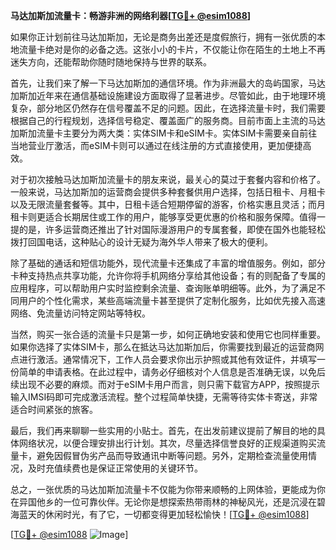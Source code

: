 **马达加斯加流量卡：畅游非洲的网络利器[[TG💪+ @esim1088](https://t.me/s/esim1088)]**

如果你正计划前往马达加斯加，无论是商务出差还是度假旅行，拥有一张优质的本地流量卡绝对是你的必备之选。这张小小的卡片，不仅能让你在陌生的土地上不再迷失方向，还能帮助你随时随地保持与世界的联系。

首先，让我们来了解一下马达加斯加的通信环境。作为非洲最大的岛屿国家，马达加斯加近年来在通信基础设施建设方面取得了显著进步。尽管如此，由于地理环境复杂，部分地区仍然存在信号覆盖不足的问题。因此，在选择流量卡时，我们需要根据自己的行程规划，选择信号稳定、覆盖面广的服务商。目前市面上主流的马达加斯加流量卡主要分为两大类：实体SIM卡和eSIM卡。实体SIM卡需要亲自前往当地营业厅激活，而eSIM卡则可以通过在线注册的方式直接使用，更加便捷高效。

对于初次接触马达加斯加流量卡的朋友来说，最关心的莫过于套餐内容和价格了。一般来说，马达加斯加的运营商会提供多种套餐供用户选择，包括日租卡、月租卡以及无限流量套餐等。其中，日租卡适合短期停留的游客，价格实惠且灵活；而月租卡则更适合长期居住或工作的用户，能够享受更优惠的价格和服务保障。值得一提的是，许多运营商还推出了针对国际漫游用户的专属套餐，即使在国外也能轻松拨打回国电话，这种贴心的设计无疑为海外华人带来了极大的便利。

除了基础的通话和短信功能外，现代流量卡还集成了丰富的增值服务。例如，部分卡种支持热点共享功能，允许你将手机网络分享给其他设备；有的则配备了专属的应用程序，可以帮助用户实时监控剩余流量、查询账单明细等。此外，为了满足不同用户的个性化需求，某些高端流量卡甚至提供了定制化服务，比如优先接入高速网络、免流量访问特定网站等特权。

当然，购买一张合适的流量卡只是第一步，如何正确地安装和使用它也同样重要。如果你选择了实体SIM卡，那么在抵达马达加斯加后，你需要找到最近的运营商网点进行激活。通常情况下，工作人员会要求你出示护照或其他有效证件，并填写一份简单的申请表格。在此过程中，请务必仔细核对个人信息是否准确无误，以免后续出现不必要的麻烦。而对于eSIM卡用户而言，则只需下载官方APP，按照提示输入IMSI码即可完成激活流程。整个过程简单快捷，无需等待实体卡寄送，非常适合时间紧张的旅客。

最后，我们再来聊聊一些实用的小贴士。首先，在出发前建议提前了解目的地的具体网络状况，以便合理安排出行计划。其次，尽量选择信誉良好的正规渠道购买流量卡，避免因假冒伪劣产品而导致通讯中断等问题。另外，定期检查流量使用情况，及时充值续费也是保证正常使用的关键环节。

总之，一张优质的马达加斯加流量卡不仅能为你带来顺畅的上网体验，更能成为你在异国他乡的一位可靠伙伴。无论你是想探索热带雨林的神秘风光，还是沉浸在碧海蓝天的休闲时光，有了它，一切都变得更加轻松愉快！[[TG💪+ @esim1088](https://t.me/s/esim1088)]

[[TG💪+ @esim1088](https://t.me/s/esim1088) ![Image](https://i.postimg.cc/4NQfJmqS/Snipaste-2025-05-13-00-14-12.png)]